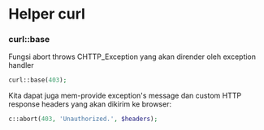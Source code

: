 # Helper curl


### curl::base

Fungsi abort throws CHTTP_Exception yang akan dirender oleh exception handler

```php
curl::base(403);
```

Kita dapat juga mem-provide exception's message dan custom HTTP response headers yang akan dikirim ke browser:

```php
c::abort(403, 'Unauthorized.', $headers);
```

